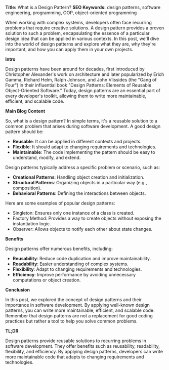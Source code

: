 **Title:** What is a Design Pattern?
**SEO Keywords:** design patterns, software engineering, programming, OOP, object-oriented programming

When working with complex systems, developers often face recurring problems that require creative solutions. A design pattern provides a proven solution to such a problem, encapsulating the essence of a particular design idea that can be applied in various contexts. In this post, we'll dive into the world of design patterns and explore what they are, why they're important, and how you can apply them in your own projects.

**Intro**

Design patterns have been around for decades, first introduced by Christopher Alexander's work on architecture and later popularized by Erich Gamma, Richard Helm, Ralph Johnson, and John Vlissides (the "Gang of Four") in their influential book "Design Patterns: Elements of Reusable Object-Oriented Software." Today, design patterns are an essential part of every developer's toolkit, allowing them to write more maintainable, efficient, and scalable code.

**Main Blog Content**

So, what is a design pattern? In simple terms, it's a reusable solution to a common problem that arises during software development. A good design pattern should be:

* **Reusable**: It can be applied in different contexts and projects.
* **Flexible**: It should adapt to changing requirements and technologies.
* **Maintainable**: The code implementing the pattern should be easy to understand, modify, and extend.

Design patterns typically address a specific problem or scenario, such as:

* **Creational Patterns**: Handling object creation and initialization.
* **Structural Patterns**: Organizing objects in a particular way (e.g., composition).
* **Behavioral Patterns**: Defining the interactions between objects.

Here are some examples of popular design patterns:

* Singleton: Ensures only one instance of a class is created.
* Factory Method: Provides a way to create objects without exposing the instantiation logic.
* Observer: Allows objects to notify each other about state changes.

**Benefits**

Design patterns offer numerous benefits, including:

* **Reusability**: Reduce code duplication and improve maintainability.
* **Readability**: Easier understanding of complex systems.
* **Flexibility**: Adapt to changing requirements and technologies.
* **Efficiency**: Improve performance by avoiding unnecessary computations or object creation.

**Conclusion**

In this post, we explored the concept of design patterns and their importance in software development. By applying well-known design patterns, you can write more maintainable, efficient, and scalable code. Remember that design patterns are not a replacement for good coding practices but rather a tool to help you solve common problems.

**TL;DR**

Design patterns provide reusable solutions to recurring problems in software development. They offer benefits such as reusability, readability, flexibility, and efficiency. By applying design patterns, developers can write more maintainable code that adapts to changing requirements and technologies.